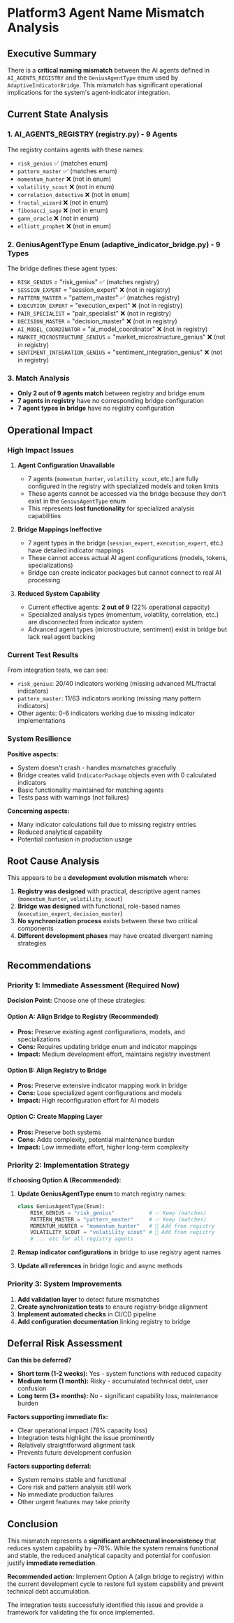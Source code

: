 # Platform3 Agent Name Mismatch Analysis

## Executive Summary

There is a **critical naming mismatch** between the AI agents defined in `AI_AGENTS_REGISTRY` and the `GeniusAgentType` enum used by `AdaptiveIndicatorBridge`. This mismatch has significant operational implications for the system's agent-indicator integration.

## Current State Analysis

### 1. AI_AGENTS_REGISTRY (registry.py) - 9 Agents
The registry contains agents with these names:
- `risk_genius` ✅ (matches enum)
- `pattern_master` ✅ (matches enum)  
- `momentum_hunter` ❌ (not in enum)
- `volatility_scout` ❌ (not in enum)
- `correlation_detective` ❌ (not in enum)
- `fractal_wizard` ❌ (not in enum)
- `fibonacci_sage` ❌ (not in enum)
- `gann_oracle` ❌ (not in enum)
- `elliott_prophet` ❌ (not in enum)

### 2. GeniusAgentType Enum (adaptive_indicator_bridge.py) - 9 Types
The bridge defines these agent types:
- `RISK_GENIUS` = "risk_genius" ✅ (matches registry)
- `SESSION_EXPERT` = "session_expert" ❌ (not in registry)
- `PATTERN_MASTER` = "pattern_master" ✅ (matches registry)
- `EXECUTION_EXPERT` = "execution_expert" ❌ (not in registry)
- `PAIR_SPECIALIST` = "pair_specialist" ❌ (not in registry)
- `DECISION_MASTER` = "decision_master" ❌ (not in registry)
- `AI_MODEL_COORDINATOR` = "ai_model_coordinator" ❌ (not in registry)
- `MARKET_MICROSTRUCTURE_GENIUS` = "market_microstructure_genius" ❌ (not in registry)
- `SENTIMENT_INTEGRATION_GENIUS` = "sentiment_integration_genius" ❌ (not in registry)

### 3. Match Analysis
- **Only 2 out of 9 agents match** between registry and bridge enum
- **7 agents in registry** have no corresponding bridge configuration
- **7 agent types in bridge** have no registry configuration

## Operational Impact

### High Impact Issues

1. **Agent Configuration Unavailable**
   - 7 agents (`momentum_hunter`, `volatility_scout`, etc.) are fully configured in the registry with specialized models and token limits
   - These agents cannot be accessed via the bridge because they don't exist in the `GeniusAgentType` enum
   - This represents **lost functionality** for specialized analysis capabilities

2. **Bridge Mappings Ineffective** 
   - 7 agent types in the bridge (`session_expert`, `execution_expert`, etc.) have detailed indicator mappings
   - These cannot access actual AI agent configurations (models, tokens, specializations)
   - Bridge can create indicator packages but cannot connect to real AI processing

3. **Reduced System Capability**
   - Current effective agents: **2 out of 9** (22% operational capacity)
   - Specialized analysis types (momentum, volatility, correlation, etc.) are disconnected from indicator system
   - Advanced agent types (microstructure, sentiment) exist in bridge but lack real agent backing

### Current Test Results

From integration tests, we can see:
- `risk_genius`: 20/40 indicators working (missing advanced ML/fractal indicators)
- `pattern_master`: 11/63 indicators working (missing many pattern indicators)
- Other agents: 0-6 indicators working due to missing indicator implementations

### System Resilience

**Positive aspects:**
- System doesn't crash - handles mismatches gracefully
- Bridge creates valid `IndicatorPackage` objects even with 0 calculated indicators
- Basic functionality maintained for matching agents
- Tests pass with warnings (not failures)

**Concerning aspects:**
- Many indicator calculations fail due to missing registry entries
- Reduced analytical capability
- Potential confusion in production usage

## Root Cause Analysis

This appears to be a **development evolution mismatch** where:

1. **Registry was designed** with practical, descriptive agent names (`momentum_hunter`, `volatility_scout`)
2. **Bridge was designed** with functional, role-based names (`execution_expert`, `decision_master`)
3. **No synchronization process** exists between these two critical components
4. **Different development phases** may have created divergent naming strategies

## Recommendations

### Priority 1: Immediate Assessment (Required Now)

**Decision Point:** Choose one of these strategies:

#### Option A: Align Bridge to Registry (Recommended)
- **Pros:** Preserve existing agent configurations, models, and specializations
- **Cons:** Requires updating bridge enum and indicator mappings
- **Impact:** Medium development effort, maintains registry investment

#### Option B: Align Registry to Bridge  
- **Pros:** Preserve extensive indicator mapping work in bridge
- **Cons:** Lose specialized agent configurations and models
- **Impact:** High reconfiguration effort for AI models

#### Option C: Create Mapping Layer
- **Pros:** Preserve both systems
- **Cons:** Adds complexity, potential maintenance burden
- **Impact:** Low immediate effort, higher long-term complexity

### Priority 2: Implementation Strategy

**If choosing Option A (Recommended):**

1. **Update GeniusAgentType enum** to match registry names:
   ```python
   class GeniusAgentType(Enum):
       RISK_GENIUS = "risk_genius"           # ✅ Keep (matches)
       PATTERN_MASTER = "pattern_master"     # ✅ Keep (matches)
       MOMENTUM_HUNTER = "momentum_hunter"   # 🔄 Add from registry
       VOLATILITY_SCOUT = "volatility_scout" # 🔄 Add from registry
       # ... etc for all registry agents
   ```

2. **Remap indicator configurations** in bridge to use registry agent names

3. **Update all references** in bridge logic and async methods

### Priority 3: System Improvements

1. **Add validation layer** to detect future mismatches
2. **Create synchronization tests** to ensure registry-bridge alignment
3. **Implement automated checks** in CI/CD pipeline
4. **Add configuration documentation** linking registry to bridge

## Deferral Risk Assessment

**Can this be deferred?**
- **Short term (1-2 weeks):** Yes - system functions with reduced capacity
- **Medium term (1 month):** Risky - accumulated technical debt, user confusion
- **Long term (3+ months):** No - significant capability loss, maintenance burden

**Factors supporting immediate fix:**
- Clear operational impact (78% capacity loss)
- Integration tests highlight the issue prominently  
- Relatively straightforward alignment task
- Prevents future development confusion

**Factors supporting deferral:**
- System remains stable and functional
- Core risk and pattern analysis still work
- No immediate production failures
- Other urgent features may take priority

## Conclusion

This mismatch represents a **significant architectural inconsistency** that reduces system capability by ~78%. While the system remains functional and stable, the reduced analytical capacity and potential for confusion justify **immediate remediation**.

**Recommended action:** Implement Option A (align bridge to registry) within the current development cycle to restore full system capability and prevent technical debt accumulation.

The integration tests successfully identified this issue and provide a framework for validating the fix once implemented.
